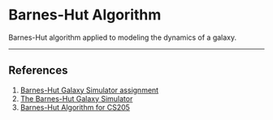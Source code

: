 # Barnes-Hut Algorithm

Barnes-Hut algorithm applied to modeling the dynamics of a galaxy.

---
## References

1. [Barnes-Hut Galaxy Simulator assignment](https://www.cs.princeton.edu/courses/archive/fall03/cs126/assignments/barnes-hut.html)
2. [The Barnes-Hut Galaxy Simulator](https://beltoforion.de/en/barnes-hut-galaxy-simulator/)
3. [Barnes-Hut Algorithm for CS205](https://anaroxanapop.github.io/behalf/)
